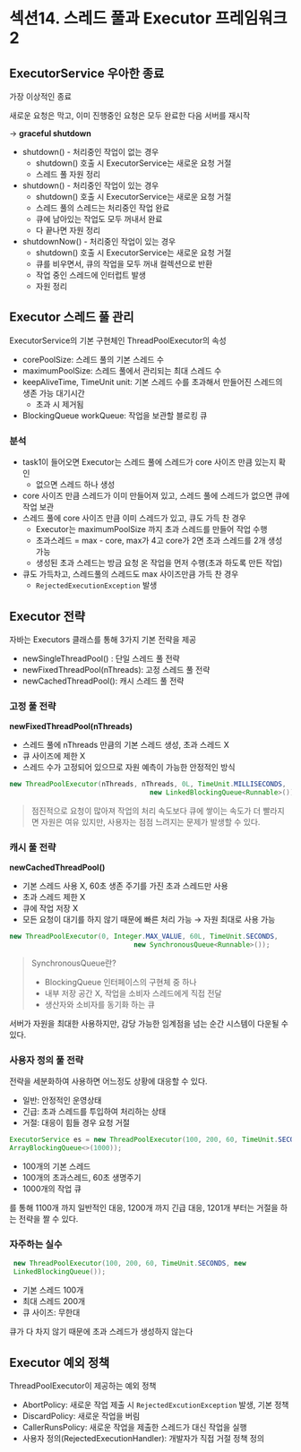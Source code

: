 # 섹션14. 스레드 풀과 Executor 프레임워크2

## ExecutorService 우아한 종료

가장 이상적인 종료

새로운 요청은 막고, 이미 진행중인 요청은 모두 완료한 다음 서버를 재시작

→ **graceful shutdown**

- shutdown() - 처리중인 작업이 없는 경우
    - shutdown() 호출 시 ExecutorService는 새로운 요청 거절
    - 스레드 풀 자원 정리
- shutdown() - 처리중인 작업이 있는 경우
    - shutdown() 호출 시 ExecutorService는 새로운 요청 거절
    - 스레드 풀의 스레드는 처리중인 작업 완료
    - 큐에 남아있는 작업도 모두 꺼내서 완료
    - 다 끝나면 자원 정리
- shutdownNow() - 처리중인 작업이 있는 경우
    - shutdown() 호출 시 ExecutorService는 새로운 요청 거절
    - 큐를 비우면서, 큐의 작업을 모두 꺼내 컬렉션으로 반환
    - 작업 중인 스레드에 인터럽트 발생
    - 자원 정리

## Executor 스레드 풀 관리

ExecutorService의 기본 구현체인 ThreadPoolExecutor의 속성

- corePoolSize: 스레드 풀의 기본 스레드 수
- maximumPoolSize: 스레드 풀에서 관리되는 최대 스레드 수
- keepAliveTime, TimeUnit unit: 기본 스레드 수를 초과해서 만들어진 스레드의 생존 가능 대기시간
    - 초과 시 제거됨
- BlockingQueue workQueue: 작업을 보관할 블로킹 큐

### 분석

- task1이 들어오면 Executor는 스레드 풀에 스레드가 core 사이즈 만큼 있는지 확인
    - 없으면 스레드 하나 생성
- core 사이즈 만큼 스레드가 이미 만들어져 있고, 스레드 풀에 스레드가 없으면 큐에 작업 보관
- 스레드 풀에 core 사이즈 만큼 이미 스레드가 있고, 큐도 가득 찬 경우
    - Executor는 maximumPoolSize 까지 초과 스레드를 만들어 작업 수행
    - 초과스레드 = max - core, max가 4고 core가 2면 초과 스레드를 2개 생성 가능
    - 생성된 초과 스레드는 방금 요청 온 작업을 먼저 수행(초과 하도록 만든 작업)
- 큐도 가득차고, 스레드풀의 스레드도 max 사이즈만큼 가득 찬 경우
    - `RejectedExecutionException` 발생

## Executor 전략

자바는 Executors 클래스를 통해 3가지 기본 전략을 제공

- newSingleThreadPool() : 단일 스레드 풀 전략
- newFixedThreadPool(nThreads): 고정 스레드 풀 전략
- newCachedThreadPool(): 캐시 스레드 풀 전략

### 고정 풀 전략

**newFixedThreadPool(nThreads)**

- 스레드 풀에 nThreads 만큼의 기본 스레드 생성, 초과 스레드 X
- 큐 사이즈에 제한 X
- 스레드 수가 고정되어 있으므로 자원 예측이 가능한 안정적인 방식

```java
new ThreadPoolExecutor(nThreads, nThreads, 0L, TimeUnit.MILLISECONDS,
                                   new LinkedBlockingQueue<Runnable>())
```

> 점진적으로 요청이 많아져 작업의 처리 속도보다 큐에 쌓이는 속도가 더 빨라지면
자원은 여유 있지만, 사용자는 점점 느려지는 문제가 발생할 수 있다.
> 

### 캐시 풀 전략

**newCachedThreadPool()**

- 기본 스레드 사용 X, 60초 생존 주기를 가진 초과 스레드만 사용
- 초과 스레드 제한 X
- 큐에 작업 저장 X
- 모든 요청이 대기를 하지 않기 때문에 빠른 처리 가능 → 자원 최대로 사용 가능

```java
new ThreadPoolExecutor(0, Integer.MAX_VALUE, 60L, TimeUnit.SECONDS,
                               new SynchronousQueue<Runnable>());
```

> SynchronousQueue란?
> 
> - BlockingQueue 인터페이스의 구현체 중 하나
> - 내부 저장 공간 X, 작업을 소비자 스레드에게 직접 전달
> - 생산자와 소비자를 동기화 하는 큐

서버가 자원을 최대한 사용하지만, 감당 가능한 임계점을 넘는 순간 시스템이 다운될 수 있다.

### 사용자 정의 풀 전략

전략을 세분화하여 사용하면 어느정도 상황에 대응할 수 있다.

- 일반: 안정적인 운영상태
- 긴급: 초과 스레드를 투입하여 처리하는 상태
- 거절: 대응이 힘들 경우 요청 거절

```java
ExecutorService es = new ThreadPoolExecutor(100, 200, 60, TimeUnit.SECONDS, new
ArrayBlockingQueue<>(1000));
```

- 100개의 기본 스레드
- 100개의 초과스레드, 60초 생명주기
- 1000개의 작업 큐

를 통해 1100개 까지 일반적인 대응, 1200개 까지 긴급 대응, 1201개 부터는 거절을 하는 전략을 짤 수 있다.

### 자주하는 실수

```java
 new ThreadPoolExecutor(100, 200, 60, TimeUnit.SECONDS, new
 LinkedBlockingQueue());
```

- 기본 스레드 100개
- 최대 스레드 200개
- 큐 사이즈: 무한대

큐가 다 차지 않기 때문에 초과 스레드가 생성하지 않는다

## Executor 예외 정책

ThreadPoolExecutor이 제공하는 예외 정책

- AbortPolicy: 새로운 작업 제출 시 `RejectedExcutionException` 발생, 기본 정책
- DiscardPolicy: 새로운 작업을 버림
- CallerRunsPolicy: 새로운 작업을 제출한 스레드가 대신 작업을 실행
- 사용자 정의(RejectedExecutionHandler): 개발자가 직접 거절 정책 정의